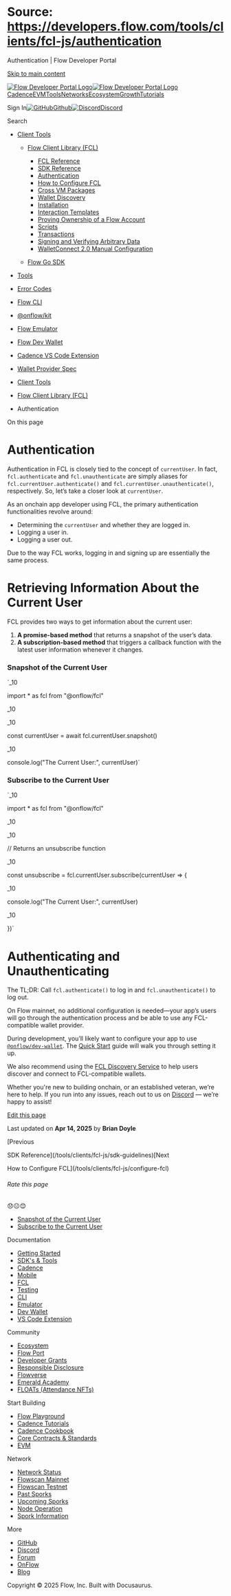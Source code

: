 # Source: https://developers.flow.com/tools/clients/fcl-js/authentication

Authentication | Flow Developer Portal



[Skip to main content](#__docusaurus_skipToContent_fallback)

[![Flow Developer Portal Logo](/img/flow-docs-logo-dark.png)![Flow Developer Portal Logo](/img/flow-docs-logo-light.png)](/)[Cadence](/build/flow)[EVM](/evm/about)[Tools](/tools/clients)[Networks](/networks/flow-networks)[Ecosystem](/ecosystem)[Growth](/growth)[Tutorials](/tutorials)

Sign In[![GitHub]()Github](https://github.com/onflow)[![Discord]()Discord](https://discord.gg/flow)

Search

* [Client Tools](/tools/clients)

  + [Flow Client Library (FCL)](/tools/clients/fcl-js)

    - [FCL Reference](/tools/clients/fcl-js/api)
    - [SDK Reference](/tools/clients/fcl-js/sdk-guidelines)
    - [Authentication](/tools/clients/fcl-js/authentication)
    - [How to Configure FCL](/tools/clients/fcl-js/configure-fcl)
    - [Cross VM Packages](/tools/clients/fcl-js/cross-vm)
    - [Wallet Discovery](/tools/clients/fcl-js/discovery)
    - [Installation](/tools/clients/fcl-js/installation)
    - [Interaction Templates](/tools/clients/fcl-js/interaction-templates)
    - [Proving Ownership of a Flow Account](/tools/clients/fcl-js/proving-authentication)
    - [Scripts](/tools/clients/fcl-js/scripts)
    - [Transactions](/tools/clients/fcl-js/transactions)
    - [Signing and Verifying Arbitrary Data](/tools/clients/fcl-js/user-signatures)
    - [WalletConnect 2.0 Manual Configuration](/tools/clients/fcl-js/wallet-connect)
  + [Flow Go SDK](/tools/clients/flow-go-sdk)
* [Tools](/tools)
* [Error Codes](/tools/error-codes)
* [Flow CLI](/tools/flow-cli)
* [@onflow/kit](/tools/kit)
* [Flow Emulator](/tools/emulator)
* [Flow Dev Wallet](/tools/flow-dev-wallet)
* [Cadence VS Code Extension](/tools/vscode-extension)
* [Wallet Provider Spec](/tools/wallet-provider-spec)

* [Client Tools](/tools/clients)
* [Flow Client Library (FCL)](/tools/clients/fcl-js)
* Authentication

On this page

# Authentication

Authentication in FCL is closely tied to the concept of `currentUser`. In fact, `fcl.authenticate` and `fcl.unauthenticate` are simply aliases for `fcl.currentUser.authenticate()` and `fcl.currentUser.unauthenticate()`, respectively. So, let’s take a closer look at `currentUser`.

As an onchain app developer using FCL, the primary authentication functionalities revolve around:

* Determining the `currentUser` and whether they are logged in.
* Logging a user in.
* Logging a user out.

Due to the way FCL works, logging in and signing up are essentially the same process.

# Retrieving Information About the Current User

FCL provides two ways to get information about the current user:

1. **A promise-based method** that returns a snapshot of the user’s data.
2. **A subscription-based method** that triggers a callback function with the latest user information whenever it changes.

### Snapshot of the Current User[​](#snapshot-of-the-current-user "Direct link to Snapshot of the Current User")

`_10

import * as fcl from "@onflow/fcl"

_10

_10

const currentUser = await fcl.currentUser.snapshot()

_10

console.log("The Current User:", currentUser)`

### Subscribe to the Current User[​](#subscribe-to-the-current-user "Direct link to Subscribe to the Current User")

`_10

import * as fcl from "@onflow/fcl"

_10

_10

// Returns an unsubscribe function

_10

const unsubscribe = fcl.currentUser.subscribe(currentUser => {

_10

console.log("The Current User:", currentUser)

_10

})`

# Authenticating and Unauthenticating

The TL;DR: Call `fcl.authenticate()` to log in and `fcl.unauthenticate()` to log out.

On Flow mainnet, no additional configuration is needed—your app’s users will go through the authentication process and be able to use any FCL-compatible wallet provider.

During development, you’ll likely want to configure your app to use [`@onflow/dev-wallet`](https://github.com/onflow/fcl-dev-wallet). The [Quick Start](/build/getting-started/fcl-quickstart) guide will walk you through setting it up.

We also recommend using the [FCL Discovery Service](/tools/clients/fcl-js/discovery) to help users discover and connect to FCL-compatible wallets.

Whether you're new to building onchain, or an established veteran, we’re here to help. If you run into any issues, reach out to us on [Discord](https://discord.gg/flow) — we’re happy to assist!

[Edit this page](https://github.com/onflow/docs/tree/main/docs/tools/clients/fcl-js/authentication.md)

Last updated on **Apr 14, 2025** by **Brian Doyle**

[Previous

SDK Reference](/tools/clients/fcl-js/sdk-guidelines)[Next

How to Configure FCL](/tools/clients/fcl-js/configure-fcl)

###### Rate this page

😞😐😊

* [Snapshot of the Current User](#snapshot-of-the-current-user)
* [Subscribe to the Current User](#subscribe-to-the-current-user)

Documentation

* [Getting Started](/build/getting-started/contract-interaction)
* [SDK's & Tools](/tools)
* [Cadence](https://cadence-lang.org/docs/)
* [Mobile](/build/guides/mobile/overview)
* [FCL](/tools/clients/fcl-js)
* [Testing](/build/smart-contracts/testing)
* [CLI](/tools/flow-cli)
* [Emulator](/tools/emulator)
* [Dev Wallet](https://github.com/onflow/fcl-dev-wallet)
* [VS Code Extension](/tools/vscode-extension)

Community

* [Ecosystem](/ecosystem)
* [Flow Port](https://port.onflow.org/)
* [Developer Grants](https://github.com/onflow/developer-grants)
* [Responsible Disclosure](https://flow.com/flow-responsible-disclosure)
* [Flowverse](https://www.flowverse.co/)
* [Emerald Academy](https://academy.ecdao.org/)
* [FLOATs (Attendance NFTs)](https://floats.city/)

Start Building

* [Flow Playground](https://play.flow.com/)
* [Cadence Tutorials](https://cadence-lang.org/docs/tutorial/first-steps)
* [Cadence Cookbook](https://open-cadence.onflow.org)
* [Core Contracts & Standards](/build/core-contracts)
* [EVM](/evm/about)

Network

* [Network Status](https://status.onflow.org/)
* [Flowscan Mainnet](https://flowscan.io/)
* [Flowscan Testnet](https://testnet.flowscan.io/)
* [Past Sporks](/networks/node-ops/node-operation/past-sporks)
* [Upcoming Sporks](/networks/node-ops/node-operation/upcoming-sporks)
* [Node Operation](/networks/node-ops)
* [Spork Information](/networks/node-ops/node-operation/spork)

More

* [GitHub](https://github.com/onflow)
* [Discord](https://discord.gg/flow)
* [Forum](https://forum.onflow.org/)
* [OnFlow](https://onflow.org/)
* [Blog](https://flow.com/blog)

Copyright © 2025 Flow, Inc. Built with Docusaurus.